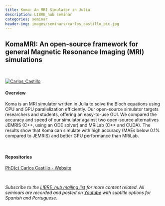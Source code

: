 ```yaml
---
title: Koma: An MRI Simulator in Julia
description: LIBRE_hub seminar
categories: seminar
header-img: images/seminars/carlos_castillo_pic.jpg
---
```


## KomaMRI: An open-source framework for general Magnetic Resonance Imaging (MRI) simulations 

<br>

[![Carlos_Castillo](http://img.youtube.com/vi/SlVQ1DadAf4/0.jpg)](https://youtu.be/SlVQ1DadAf4)

#### Overview
Koma is an MRI simulator written in Julia to solve the Bloch equations using CPU and GPU parallelization efficiently. Our open-source simulator targets researchers and students, offering an easy-to-use GUI. We compared the accuracy and speed of our simulator against two open-source alternatives JEMRIS (C++, using an ODE solver) and MRiLab (C++ and CUDA). The results show that Koma can simulate with high accuracy (MAEs below 0.1% compared to JEMRIS) and better GPU performance than MRiLab.

‌
#### Repositories
[PhD(c) Carlos Castillo - Website](https://www.mri.cl/carlos-castillo/)

<br>

*Subscribe to the [LIBRE_hub mailing list](https://mailchi.mp/2efa11be3d6b/libre_hub) for more content related. All seminars are recorded and posted on [Youtube](https://www.youtube.com/channel/UCKaffupDA8KKrDE0rd668Xw) with subtitle options for Spanish and Portuguese.*
